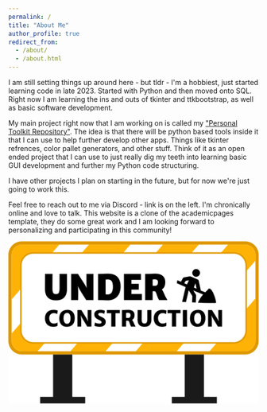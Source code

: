 ```yaml
---
permalink: /
title: "About Me"
author_profile: true
redirect_from: 
  - /about/
  - /about.html
---
```

I am still setting things up around here - but tldr - I'm a hobbiest, just started learning code in late 2023. Started with Python and then moved onto SQL. Right now I am learning the ins and outs of tkinter and ttkbootstrap, as well as basic software development. 

My main project right now that I am working on is called my ["Personal Toolkit Repository"](https://github.com/Crowxar/PersonalToolbox). The idea is that there will be python based tools inside it that I can use to help further develop other apps. Things like tkinter refrences, color pallet generators, and other stuff. Think of it as an open ended project that I can use to just really dig my teeth into learning basic GUI development and further my Python code structuring. 

I have other projects I plan on starting in the future, but for now we're just going to work this.

Feel free to reach out to me via Discord - link is on the left. I'm chronically online and love to talk. This website is a clone of the academicpages template, they do some great work and I am looking forward to personalizing and participating in this community!



<img src='images/under-construction-barrier-icon.png' style="display: block; margin-left: auto; margin-right: auto;">